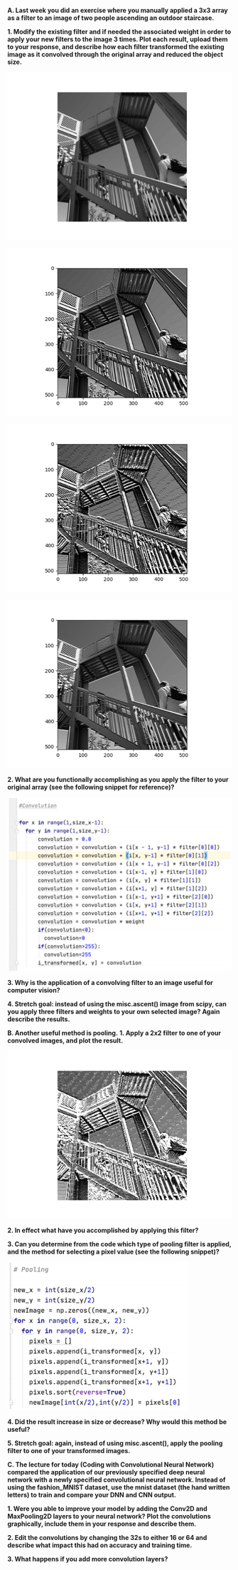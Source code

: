 **A. Last week you did an exercise where you manually applied a 3x3 array as a filter to an image of two people ascending an outdoor staircase.**  

   **1. Modify the existing filter and if needed the associated weight in order to apply your new filters to the image 3 times.  Plot each result, upload them to your response, and describe how each filter transformed the existing image as it convolved through the original array and reduced the object size.**  
   
   ![Original](Original.png)
   
   ![First Filter](FirstFilter.png)
   
   
   ![Second Filter](SecondFilter.png)
   
   
   ![Third Filter](ThirdFilter.png)
   

   **2. What are you functionally accomplishing as you apply the filter to your original array (see the following snippet for reference)?**  

![Snippet 1](July14Snippet1.PNG)

   **3. Why is the application of a convolving filter to an image useful for computer vision?**  


   **4. Stretch goal: instead of using the misc.ascent() image from scipy, can you apply three filters and weights to your own selected image?  Again describe the results.**


**B. Another useful method is pooling.**
   **1. Apply a 2x2 filter to one of your convolved images, and plot the result.**  
   
   ![Pooled Second Filter](SecondFilter_pooled.png)
   
   **2. In effect what have you accomplished by applying this filter?**  

   **3. Can you determine from the code which type of pooling filter is applied, and the method for selecting a pixel value (see the following snippet)?**  
     
![Snippet 2](July14Snippet.PNG)

   **4. Did the result increase in size or decrease?  Why would this method be useful?**


   **5. Stretch goal:  again, instead of using misc.ascent(), apply the pooling filter to one of your transformed images.**


**C. The lecture for today (Coding with Convolutional Neural Network) compared the application of our previously specified deep neural network with a newly specified convolutional neural network.  Instead of using the fashion_MNIST dataset, use the mnist dataset (the hand written letters) to train and compare your DNN and CNN output.**      

   **1. Were you able to improve your model by adding the Conv2D and MaxPooling2D layers to your neural network?  Plot the convolutions graphically, include them in your response and describe them.**

   **2. Edit the convolutions by changing the 32s to either 16 or 64 and describe what impact this had on accuracy and training time.**  

   **3. What happens if you add more convolution layers?**
